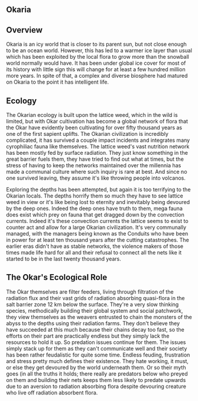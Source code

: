 ## Okaria

## Overview

Okaria is an icy world that is closer to its parent sun, but not close enough to be an ocean world.  However, this has led to a warmer ice layer than usual which has been exploited by the local flora to grow more than the snowball world normally would have.  It has been under global ice cover for most of its history with little sign this will change for at least a few hundred million more years.  In spite of that, a complex and diverse biosphere had matured on Okaria to the point it has intelligent life.

## Ecology

The Okarian ecology is built upon the lattice weed, which in the wild is limited, but with Okar cultivation has become a global network of flora that the Okar have evidently been cultivating for over fifty thousand years as one of the first sapient uplifts.  The Okarian civilization is incredibly complicated, it has survived a couple impact incidents and integrates many cyrophiliac fauna like themselves.  The lattice weed's vast nutrition network has been mostly fed by surface radiation.  They just know something in the great barrier fuels them, they have tried to find out what at times, but the stress of having to keep the networks maintained over the millennia has made a communal culture where such inquiry is rare at best.  And since no one survived leaving, they assume it's like throwing people into volcanos.

Exploring the depths has been attempted, but again it is too terrifying to the Okarian locals.  The depths horrify them so much they have to see lattice weed in view or it's like being lost to eternity and inevitably being devoured by the deep ones.  Indeed the deep ones have truth to them, mega fauna does exist which prey on fauna that get dragged down by the convection currents.  Indeed it's these convection currents the lattice seems to exist to counter act and allow for a large Okarian civilization.  It's very communally managed, with the managers being known as the Conduits who have been in power for at least ten thousand years after the cutting catastrophes.  The earlier eras didn't have as stable networks, the violence makers of those times made life hard for all and their refusal to connect all the nets like it started to be in the last twenty thousand years.

## The Okar's Ecological Role

The Okar themselves are filter feeders, living through filtration of the radiation flux and their vast grids of radiation absorbing quasi-flora in the salt barrier zone 12 km below the surface.  They're a very slow thinking species, methodically building their global system and social patchwork, they view themselves as the weavers entrusted to chain the monsters of the abyss to the depths using their radiation farms.     They don't believe they have succeeded at this much because their chains decay too fast, so the efforts on their part are practically endless but they simply lack the resources to hold it up.  So predation issues continue for them.  The issues simply stack up for them as they can't communicate well and their society has been rather feudalistic for quite some time.  Endless feuding, frustration and stress pretty much defines their existence.  They hate working,  it must, or else they get devoured by the world underneath them.  Or so their myth goes (in all the truths it holds; there really are predators below who preyed on them and building their nets keeps them less likely to predate upwards due to an aversion to radiation absorbing flora despite devouring creature who live off radiation absorbent flora.
